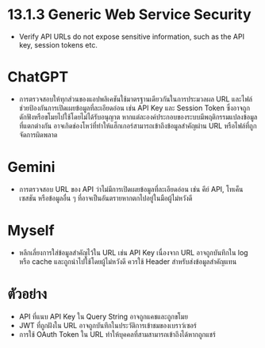 # 13.1.3 Generic Web Service Security
-  Verify API URLs do not expose sensitive information, such as the API key, session tokens etc.

# ChatGPT
- การตรวจสอบให้ทุกส่วนของแอปพลิเคชันใช้มาตรฐานเดียวกันในการประมวลผล URL และไฟล์ช่วยป้องกันการเปิดเผยข้อมูลที่ละเอียดอ่อน เช่น API Key และ Session Token ซึ่งอาจถูกดักฟังหรือขโมยไปใช้โดยไม่ได้รับอนุญาต หากแต่ละองค์ประกอบของระบบมีพฤติกรรมแปลงข้อมูลที่แตกต่างกัน อาจเกิดช่องโหว่ที่ทำให้แฮ็กเกอร์สามารถเข้าถึงข้อมูลสำคัญผ่าน URL หรือไฟล์ที่ถูกจัดการผิดพลาด

# Gemini
- การตรวจสอบ URL ของ API ว่าไม่มีการเปิดเผยข้อมูลที่ละเอียดอ่อน เช่น คีย์ API, โทเค็นเซสชัน หรือข้อมูลอื่น ๆ ที่อาจเป็นอันตรายหากตกไปอยู่ในมือผู้ไม่หวังดี

# Myself
- หลีกเลี่ยงการใส่ข้อมูลสำคัญไว้ใน URL เช่น API Key เนื่องจาก URL อาจถูกบันทึกใน log หรือ cache และถูกนำไปใช้โดยผู้ไม่หวังดี ควรใช้ Header สำหรับส่งข้อมูลสำคัญแทน

# ตัวอย่าง
- API ที่แนบ API Key ใน Query String อาจถูกแคชและถูกขโมย
- JWT ที่ถูกฝังใน URL อาจถูกบันทึกในประวัติการเข้าชมของเบราว์เซอร์
- การใช้ OAuth Token ใน URL ทำให้บุคคลที่สามสามารถเข้าถึงได้หากถูกแชร์

